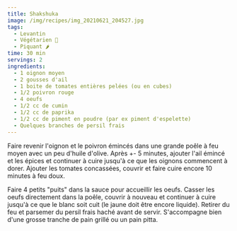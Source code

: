 ```yaml
---
title: Shakshuka
image: /img/recipes/img_20210621_204527.jpg
tags:
  - Levantin
  - Végétarien 🌿
  - Piquant 🌶
time: 30 min
servings: 2
ingredients:
  - 1 oignon moyen
  - 2 gousses d'ail
  - 1 boite de tomates entières pelées (ou en cubes)
  - 1/2 poivron rouge
  - 4 oeufs
  - 1/2 cc de cumin
  - 1/2 cc de paprika
  - 1/2 cc de piment en poudre (par ex piment d'espelette)
  - Quelques branches de persil frais
---
```

Faire revenir l'oignon et le poivron émincés dans une grande poêle à feu moyen avec un peu d'huile d'olive. Après +- 5 minutes, ajouter l'ail émincé et les épices et continuer à cuire jusqu'à ce que les oignons commencent à dorer. Ajouter les tomates concassées, couvrir et faire cuire encore 10 minutes à feu doux.

Faire 4 petits "puits" dans la sauce pour accueillir les oeufs. Casser les oeufs directement dans la poêle, couvrir à nouveau et continuer à cuire jusqu'à ce que le blanc soit cuit (le jaune doit être encore liquide). Retirer du feu et parsemer du persil frais haché avant de servir. S'accompagne bien d'une grosse tranche de pain grillé ou un pain pitta.